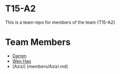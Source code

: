 # T15-A2
This is a team repo for members of the team {T15-A2}

# Team Members
* [Darren](members/darren.md)
* [Wen Hao](members/WenHao.md)
* [Azizi] (members/Azizi.md)